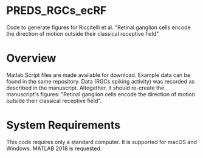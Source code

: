 # PREDS_RGCs_ecRF
Code to generate figures for Riccitelli et al. "Retinal ganglion cells encode the direction of motion outside their classical receptive field"

# Overview
Matlab Script files are made available for download. Example data can be found in the same repository. Data (RGCs spiking activity) was recorded as described in the manuscript. 
Altogether, it should re-create the manuscript's figures: "Retinal ganglion cells encode the direction of motion outside their classical receptive field".

# System Requirements
This code requires only a standard computer. It is supported for macOS and Windows. 
MATLAB 2018 is requested.

